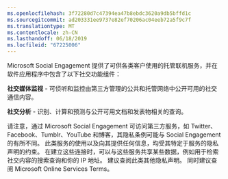 ```yaml
---
ms.openlocfilehash: 3f72280d7c47394ea47b8ebdc3620a9db5bffd1c
ms.sourcegitcommit: ad203331ee9737e82ef70206ac04eeb72a5f9c7f
ms.translationtype: MT
ms.contentlocale: zh-CN
ms.lasthandoff: 06/18/2019
ms.locfileid: "67225006"
---
```

Microsoft Social Engagement 提供了可供各类客户使用的托管联机服务，并在软件应用程序中包含了以下社交功能组件：  
  
**社交媒体监视** - 可侦听和监控由第三方管理的公共和托管网络中公开可用的社交通信内容。  
  
**社交分析** - 识别、计算和预测与公开可用文档和发表物相关的查询。  
  
 请注意，通过 Microsoft Social Engagement 可访问第三方服务，如 Twitter、Facebook、Tumblr、YouTube 和博客，其隐私条例可能与 Social Engagement 的有所不同。 此类服务的使用以及向其提供任何信息，均受其特定于服务的隐私声明的约束。 在建立这些连接时，可以与这些服务共享某些数据，例如用于检索社交内容的搜索查询和你的 IP 地址。 建议查阅此类其他隐私声明。 同时建议查阅 Microsoft Online Services Terms。